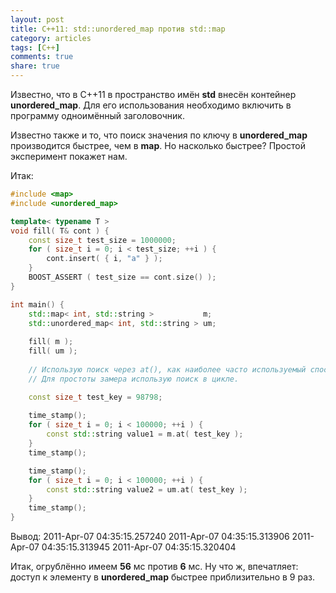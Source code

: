 ```yaml
---
layout: post
title: C++11: std::unordered_map против std::map
category: articles
tags: [C++]
comments: true
share: true
---
```


Известно, что в C++11 в пространство имён **std** внесён контейнер **unordered_map**. Для его использования необходимо включить в программу одноимённый заголовочник.

Известно также и то, что поиск значения по ключу в **unordered_map** производится быстрее, чем в **map**. Но насколько быстрее? Простой эксперимент покажет нам.

Итак:
```cpp
#include <map>
#include <unordered_map>

template< typename T >
void fill( T& cont ) {
    const size_t test_size = 1000000;
    for ( size_t i = 0; i < test_size; ++i ) {
        cont.insert( { i, "a" } );
    }
    BOOST_ASSERT ( test_size == cont.size() );
}

int main() {
    std::map< int, std::string >           m;
    std::unordered_map< int, std::string > um;
    
    fill( m );
    fill( um );
    
    // Использую поиск через at(), как наиболее часто используемый способ доступа к элементу.
    // Для простоты замера использую поиск в цикле.    

    const size_t test_key = 98798;
    
    time_stamp();
    for ( size_t i = 0; i < 100000; ++i ) {
        const std::string value1 = m.at( test_key );
    }
    time_stamp();

    time_stamp();
    for ( size_t i = 0; i < 100000; ++i ) {
        const std::string value2 = um.at( test_key );
    }
    time_stamp();
}
```

Вывод:
2011-Apr-07 04:35:15.257240
2011-Apr-07 04:35:15.313906
2011-Apr-07 04:35:15.313945
2011-Apr-07 04:35:15.320404

Итак, огрублённо имеем **56** мс против **6** мс. Ну что ж, впечатляет: доступ к элементу в **unordered_map** быстрее приблизительно в 9 раз.
